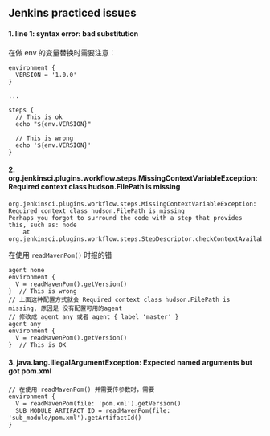 
## Jenkins practiced issues

#### 1. line 1: syntax error: bad substitution

在做 env 的变量替换时需要注意：

```
environment {
  VERSION = '1.0.0'
}

...

steps {
  // This is ok
  echo "${env.VERSION}"
  
  // This is wrong
  echo '${env.VERSION}'
}
```

#### 2. org.jenkinsci.plugins.workflow.steps.MissingContextVariableException: Required context class hudson.FilePath is missing

```
org.jenkinsci.plugins.workflow.steps.MissingContextVariableException: Required context class hudson.FilePath is missing
Perhaps you forgot to surround the code with a step that provides this, such as: node
	at org.jenkinsci.plugins.workflow.steps.StepDescriptor.checkContextAvailability(StepDescriptor.java:261)
```

在使用 `readMavenPom()` 时报的错

```
agent none
environment {
  V = readMavenPom().getVersion()
}  // This is wrong
// 上面这种配置方式就会 Required context class hudson.FilePath is missing, 原因是 没有配置可用的agent
// 修改成 agent any 或者 agent { label 'master' }
agent any
environment {
  V = readMavenPom().getVersion()
}  // This is OK
```

#### 3. java.lang.IllegalArgumentException: Expected named arguments but got pom.xml

```
// 在使用 readMavenPom() 并需要传参数时，需要
environment {
  V = readMavenPom(file: 'pom.xml').getVersion()
  SUB_MODULE_ARTIFACT_ID = readMavenPom(file: 'sub_module/pom.xml').getArtifactId()
}
```
